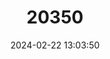 ---
title: "20350"
category: "Somatogyrus amnicoloides"
draft: false
date: 2024-02-22 13:03:50
languages:
  English: ["Oachita Pebblesnail"]
---